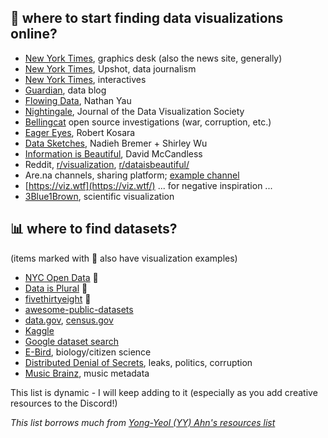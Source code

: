 ## 👀 where to start finding data visualizations online?

- [New York Times](https://www.nytimes.com/spotlight/graphics), graphics desk (also the news site, generally)
- [New York Times](https://www.nytimes.com/section/upshot?_r=0), Upshot, data journalism
- [New York Times](https://www.nytimes.com/interactive/2022/12/28/us/2022-year-in-graphics.html), interactives
- [Guardian](https://www.theguardian.com/data), data blog
- [Flowing Data](https://flowingdata.com/), Nathan Yau
- [Nightingale](https://nightingaledvs.com/), Journal of the Data Visualization Society
- [Bellingcat](https://www.bellingcat.com/category/resources/) open source investigations (war, corruption, etc.)
- [Eager Eyes](https://eagereyes.org/), Robert Kosara
- [Data Sketches](https://www.datasketch.es/), Nadieh Bremer + Shirley Wu
- [Information is Beautiful](https://informationisbeautiful.net/), David McCandless
- Reddit, [r/visualization](https://www.reddit.com/r/visualization), [r/dataisbeautiful/](https://www.reddit.com/r/dataisbeautiful/)
- Are.na channels, sharing platform; [example channel](https://www.are.na/bianca-p/data-visualisation-b3vxyx2oz-q)
- [https://viz.wtf](https://viz.wtf/) ... for negative inspiration ...
- [3Blue1Brown](https://www.youtube.com/channel/UCYO_jab_esuFRV4b17AJtAw), scientific visualization

## 📊 where to find datasets?

(items marked with 📸 also have visualization examples)

- [NYC Open Data](https://opendata.cityofnewyork.us/) 📸
- [Data is Plural](https://www.data-is-plural.com/) 📸
- [fivethirtyeight](https://data.fivethirtyeight.com) 📸
- [awesome-public-datasets](https://github.com/awesomedata/awesome-public-datasets)
- [data.gov](https://data.gov), [census.gov](https://census.gov)
- [Kaggle](https://www.kaggle.com/datasets)
- [Google dataset search](https://datasetsearch.research.google.com/)
- [E-Bird](https://science.ebird.org/en), biology/citizen science
- [Distributed Denial of Secrets](https://ddosecrets.com/wiki/Distributed_Denial_of_Secrets), leaks, politics, corruption
- [Music Brainz](https://musicbrainz.org/), music metadata

This list is dynamic - I will keep adding to it (especially as you add creative resources to the Discord!)

_This list borrows much from [Yong-Yeol (YY) Ahn's resources list](https://github.com/yy/dviz-course/wiki/Resources)_
